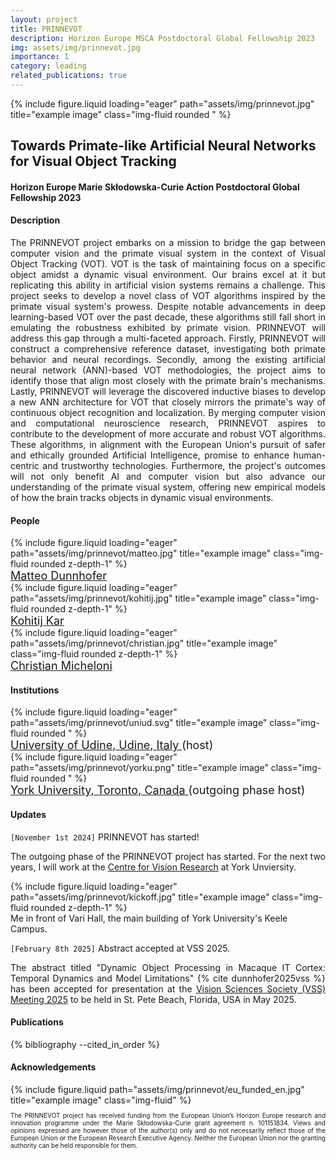 ```yaml
---
layout: project
title: PRINNEVOT
description: Horizon Europe MSCA Postdoctoral Global Fellowship 2023
img: assets/img/prinnevot.jpg
importance: 1
category: leading
related_publications: true
---
```


<div class="row">
    <div class="col-sm mt-3 mt-md-0">
        {% include figure.liquid loading="eager" path="assets/img/prinnevot.jpg" title="example image" class="img-fluid rounded " %}
    </div>
</div>

## Towards Primate-like Artificial Neural Networks for Visual Object Tracking
#### Horizon Europe Marie Skłodowska-Curie Action Postdoctoral Global Fellowship 2023

#### Description

<p style="text-align: justify">
The PRINNEVOT project embarks on a mission to bridge the gap between computer vision and the primate visual system in the context of Visual Object Tracking (VOT). VOT is the task of maintaining focus on a specific object amidst a dynamic visual environment. Our brains excel at it but replicating this ability in artificial vision systems remains a challenge. This project seeks to develop a novel class of VOT algorithms inspired by the primate visual system's prowess. Despite notable advancements in deep learning-based VOT over the past decade, these algorithms still fall short in emulating the robustness exhibited by primate vision. PRINNEVOT will address this gap through a multi-faceted approach. Firstly, PRINNEVOT will construct a comprehensive reference dataset, investigating both primate behavior and neural recordings. Secondly, among the existing artificial neural network (ANN)-based VOT methodologies, the project aims to identify those that align most closely with the primate brain's mechanisms. Lastly, PRINNEVOT will leverage the discovered inductive biases to develop a new ANN architecture for VOT that closely mirrors the primate's way of continuous object recognition and localization. By merging computer vision and computational neuroscience research, PRINNEVOT aspires to contribute to the development of more accurate and robust VOT algorithms. These algorithms, in alignment with the European Union's pursuit of safer and ethically grounded Artificial Intelligence, promise to enhance human-centric and trustworthy technologies. Furthermore, the project's outcomes will not only benefit AI and computer vision but also advance our understanding of the primate visual system, offering new empirical models of how the brain tracks objects in dynamic visual environments.
</p>


#### People

<div class="row justify-content-sm-center">
    <div class="col-sm-3 mt-3 mt-md-0">
        {% include figure.liquid loading="eager" path="assets/img/prinnevot/matteo.jpg" title="example image" class="img-fluid rounded z-depth-1" %}
    <div class="caption">
    <a href="https://matteo-dunnhofer.github.io" style="font-size: 18px">
    Matteo Dunnhofer
    </a>
    </div>
    </div>
    <div class="col-sm-3 mt-3 mt-md-0">
        {% include figure.liquid loading="eager" path="assets/img/prinnevot/kohitij.jpg" title="example image" class="img-fluid rounded z-depth-1" %}
    <div class="caption">
    <a href="https://vital-kolab.org" style="font-size: 18px">
    Kohitij Kar
    </a>
    </div>
    </div>
    <div class="col-sm-3 mt-3 mt-md-0">
        {% include figure.liquid loading="eager" path="assets/img/prinnevot/christian.jpg" title="example image" class="img-fluid rounded z-depth-1" %}
    <div class="caption" style="font-size: 18px">
    <a href="https://people.uniud.it/page/christian.micheloni">
    Christian Micheloni
    </a>
    </div>
    </div>
</div>

#### Institutions

<div class="row justify-content-sm-center">
    <div class="col-sm-4 mt-3 mt-md-0">
        {% include figure.liquid loading="eager" path="assets/img/prinnevot/uniud.svg" title="example image" class="img-fluid rounded " %}
    <div class="caption" style="font-size: 18px">
    <a href="https://www.uniud.it">
    University of Udine, Udine, Italy
    </a> (host)
    </div>
    </div>
    <div class="col-sm-4 mt-3 mt-md-0">
        {% include figure.liquid loading="eager" path="assets/img/prinnevot/yorku.png" title="example image" class="img-fluid rounded " %}
    <div class="caption" style="font-size: 18px">
    <a href="https://www.yorku.ca/">
    York University, Toronto, Canada
    </a> (outgoing phase host)
    </div>
    </div>
</div>

#### Updates

`[November 1st 2024]` PRINNEVOT has started!
<p style="text-align: justify">
    The outgoing phase of the PRINNEVOT project has started. For the next two years, I will work at the <a href="https://www.yorku.ca/cvr/">Centre for Vision Research</a> at York Unviersity.
</p>

<div class="row justify-content-sm-center">
    <div class="col-sm-7 mt-3 mt-md-0">
        {% include figure.liquid loading="eager" path="assets/img/prinnevot/kickoff.jpg" title="example image" class="img-fluid rounded z-depth-1" %}
    </div>
</div>
<div class="caption">
    Me in front of Vari Hall, the main building of York University's Keele Campus.
</div>


`[February 8th 2025]` Abstract accepted at VSS 2025.
<p style="text-align: justify">
    The abstract titled "Dynamic Object Processing in Macaque IT Cortex: Temporal Dynamics and Model Limitations" {% cite dunnhofer2025vss %} has been accepted for presentation at the <a href="https://www.visionsciences.org">Vision Sciences Society (VSS) Meeting 2025</a> to be held in St. Pete Beach, Florida, USA in May 2025.
</p>

#### Publications

<div class="publications">
    {% bibliography --cited_in_order %}
</div>


#### Acknowledgements

<div class="row justify-content-sm-center">
    <div class="col-sm-4 mt-3 mt-md-0">
        {% include figure.liquid path="assets/img/prinnevot/eu_funded_en.jpg" title="example image" class="img-fluid" %}
    </div>
    <div class="col-sm-8 mt-3 mt-md-0">
        <p style="font-size: 10px; text-align: justify">The PRINNEVOT project has received funding from the European Union’s Horizon Europe research and innovation programme under the Marie Skłodowska-Curie grant agreement n. 101151834. Views and opinions expressed are however those of the author(s) only and do not necessarily reflect those of the European Union or the European Research Executive Agency. Neither the European Union nor the granting authority can be held responsible for them.
        </p>
    </div>
</div>

